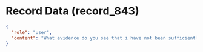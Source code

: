 # Record Data (record_843)

```json
{
  "role": "user",
  "content": "What evidence do you see that i have not been sufficiently thorough before allowing myself to conclude and believe this? "
}
```
